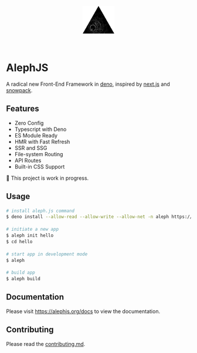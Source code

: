 <div align="center">
    <img src="./examples/hello-world/public/logo.png" height=75 />
    <br/>
    <br/>
    <br/>
</div>

# AlephJS
A radical new Front-End Framework in [deno](https://deno.land), inspired by [next.js](https://nextjs.org) and [snowpack](https://www.snowpack.dev).

## Features
- Zero Config
- Typescript with Deno
- ES Module Ready
- HMR with Fast Refresh
- SSR and SSG
- File-system Routing
- API Routes
- Built-in CSS Support

🚧 This project is work in progress.

## Usage
```bash
# install aleph.js command
$ deno install --allow-read --allow-write --allow-net -n aleph https://deno.land/x/aleph/cli.ts

# initiate a new app
$ aleph init hello
$ cd hello

# start app in development mode
$ aleph

# build app
$ aleph build
```

## Documentation
Please visit https://alephjs.org/docs to view the documentation.

## Contributing
Please read the [contributing.md](CONTRIBUTING.md).
